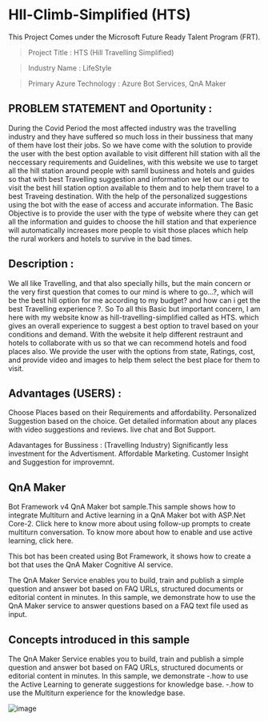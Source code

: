 # HIl-Climb-Simplified (HTS)
  This Project Comes under the Microsoft Future Ready Talent Program (FRT).

 > Project Title :  HTS (Hill Travelling Simplified)

 > Industry Name : LifeStyle
 
 > Primary Azure Technology : Azure Bot Services, QnA Maker

## PROBLEM STATEMENT and Oportunity : 

During the Covid Period the most affected industry was the travelling industry and they have suffered so much 
loss in their bussiness that many of them have lost their jobs. So we have come with the solution to provide the user with the best option 
available to visit different hill station with all the neccessary requirements and Guidelines, with this website we use to target all 
the hill station around people with samll business and hotels and guides so that with best Travelling suggestion and information we let 
our user to visit the best hill station option available to them and to help them travel to a best Traveing destination.
With the help of the personalized suggestions using the bot with the ease of access and accurate information.
The Basic Objective is to provide the user with the type of website where they can get all the information and guides to choose the hill
station and that experience will automatically increases more people to visit those places which help the rural workers and hotels to survive in the 
bad times.

## Description :

We all like Travelling, and that also specially hills, but the main concern or the very first question that 
comes to our mind is  where to go...?, which will be the best hill option for me according to my budget?
and how can i get the best Travelling experience ?.
So To all this Basic but important concern, I am here with my website know as hill-travelling-simplified called
as HTS. which gives an overall experience to suggest a best option to travel based on your conditions and demand.
With the website it help different restraunt and hotels to collaborate with us so that we can recommend hotels and food places also.
We provide the user with the options from state, Ratings, cost, and provide video and images to help them select
the best place for them to visit.

## Advantages (USERS) :

Choose Places based on their Requirements and affordability.
Personalized Suggestion based on the choice.
Get detailed information about any places with video suggestions and reviews.
live chat and Bot Support.

Adavantages for Bussiness : (Travelling Industry)
Significantly less investment for the Advertisment.
Affordable Marketing.
Customer Insight and Suggestion for improvemnt.

## QnA Maker

Bot Framework v4 QnA Maker bot sample.This sample shows how to integrate Multiturn and Active learning in a QnA Maker bot with ASP.Net Core-2. Click here to know more about using follow-up prompts to create multiturn conversation. To know more about how to enable and use active learning, click here.

This bot has been created using Bot Framework, it shows how to create a bot that uses the QnA Maker Cognitive AI service.

The QnA Maker Service enables you to build, train and publish a simple question and answer bot based on FAQ URLs, structured documents or editorial content in minutes. In this sample, we demonstrate how to use the QnA Maker service to answer questions based on a FAQ text file used as input.

## Concepts introduced in this sample
The QnA Maker Service enables you to build, train and publish a simple question and answer bot based on FAQ URLs, structured documents or editorial content in minutes. In this sample, we demonstrate -.how to use the Active Learning to generate suggestions for knowledge base. -.how to use the Multiturn experience for the knowledge base.

![image](https://user-images.githubusercontent.com/71684830/158104690-e49f8a6a-f3a4-4281-9f17-eb799ff4e3d9.png)

